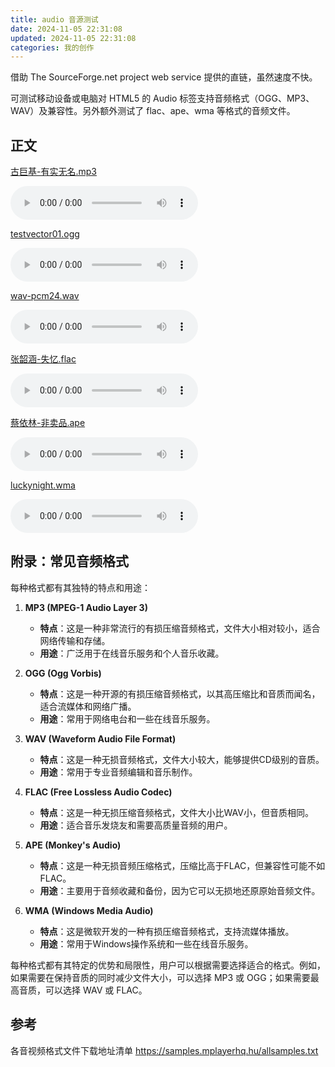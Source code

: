 ```yaml
---
title: audio 音源测试
date: 2024-11-05 22:31:08
updated: 2024-11-05 22:31:08
categories: 我的创作
---
```


借助 The SourceForge.net project web service 提供的直链，虽然速度不快。

可测试移动设备或电脑对 HTML5 的 Audio 标签支持音频格式（OGG、MP3、WAV）及兼容性。另外额外测试了 flac、ape、wma 等格式的音频文件。

## 正文

[古巨基-有实无名.mp3](https://jiejian.sourceforge.io/NetDisk/mp3/古巨基-有实无名.mp3)

<audio controls>
  <source src="https://jiejian.sourceforge.io/NetDisk/mp3/古巨基-有实无名.mp3" type="audio/mpeg" title="古巨基-有实无名.mp3">
  您的浏览器不支持 audio 元素。
</audio>

<!-- more -->

[testvector01.ogg](https://jiejian.sourceforge.io/NetDisk/mp3/testvector01.ogg)

<audio controls>
  <source src="https://jiejian.sourceforge.io/NetDisk/mp3/testvector01.ogg" type="audio/ogg" title="testvector01.ogg">
  您的浏览器不支持 audio 元素。
</audio>

[wav-pcm24.wav](https://jiejian.sourceforge.io/NetDisk/mp3/wav-pcm24.wav)

<audio controls>
  <source src="https://jiejian.sourceforge.io/NetDisk/mp3/wav-pcm24.wav" type="audio/ogg" title="wav-pcm24.wav">
  您的浏览器不支持 audio 元素。
</audio>

[张韶涵-失忆.flac](https://jiejian.sourceforge.io/NetDisk/mp3/张韶涵-失忆.flac)

<audio controls>
  <source src="https://jiejian.sourceforge.io/NetDisk/mp3/张韶涵-失忆.flac" type="audio/flac">
  您的浏览器不支持 audio 元素。
</audio>

[蔡依林-非卖品.ape](https://jiejian.sourceforge.io/NetDisk/mp3/蔡依林-非卖品.ape)

<audio controls>
  <source src="https://jiejian.sourceforge.io/NetDisk/mp3/蔡依林-非卖品.ape" type="audio/ape">
  您的浏览器不支持 audio 元素。
</audio>

[luckynight.wma](https://jiejian.sourceforge.io/NetDisk/mp3/luckynight.wma)

<audio controls>
  <source src="https://jiejian.sourceforge.io/NetDisk/mp3/luckynight.wma" type="audio/wma">
  您的浏览器不支持 audio 元素。
</audio>

## 附录：常见音频格式

每种格式都有其独特的特点和用途：

1. **MP3 (MPEG-1 Audio Layer 3)**
   - **特点**：这是一种非常流行的有损压缩音频格式，文件大小相对较小，适合网络传输和存储。
   - **用途**：广泛用于在线音乐服务和个人音乐收藏。

2. **OGG (Ogg Vorbis)**
   - **特点**：这是一种开源的有损压缩音频格式，以其高压缩比和音质而闻名，适合流媒体和网络广播。
   - **用途**：常用于网络电台和一些在线音乐服务。

3. **WAV (Waveform Audio File Format)**
   - **特点**：这是一种无损音频格式，文件大小较大，能够提供CD级别的音质。
   - **用途**：常用于专业音频编辑和音乐制作。

4. **FLAC (Free Lossless Audio Codec)**
   - **特点**：这是一种无损压缩音频格式，文件大小比WAV小，但音质相同。
   - **用途**：适合音乐发烧友和需要高质量音频的用户。

5. **APE (Monkey's Audio)**
   - **特点**：这是一种无损音频压缩格式，压缩比高于FLAC，但兼容性可能不如FLAC。
   - **用途**：主要用于音频收藏和备份，因为它可以无损地还原原始音频文件。

6. **WMA (Windows Media Audio)**
   - **特点**：这是微软开发的一种有损压缩音频格式，支持流媒体播放。
   - **用途**：常用于Windows操作系统和一些在线音乐服务。

每种格式都有其特定的优势和局限性，用户可以根据需要选择适合的格式。例如，如果需要在保持音质的同时减少文件大小，可以选择 MP3 或 OGG；如果需要最高音质，可以选择 WAV 或 FLAC。

## 参考

各音视频格式文件下载地址清单 https://samples.mplayerhq.hu/allsamples.txt
